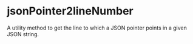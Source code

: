 # jsonPointer2lineNumber
A utility method to get the line to which a JSON pointer points in a given JSON string.
